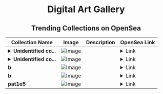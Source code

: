 <div align="center">

# Digital Art Gallery

## Trending Collections on OpenSea

| Collection Name                       | Image                                                                                     | Description                       | OpenSea Link                                                                                          |
|---------------------------------------|-------------------------------------------------------------------------------------------|-----------------------------------|--------------------------------------------------------------------------------------------------------|
| **<details><summary>Unidentified co...</summary>Unidentified contract a8d1b59f-33a1-4491-990f-5f8ec27dec54</details>** | ![Image](https://i.seadn.io/s/raw/files/a837708742ad8afcb35eb60ba787976d.jpg?w=500&auto=format?w=200&auto=format) |  | <details><summary>Link</summary>[Unidentified contract a8d1b59f-33a1-4491-990f-5f8ec27dec54](https://opensea.io/collection/unidentified-contract-a8d1b59f-33a1-4491-990f-5f8e)</details> |
| **<details><summary>Unidentified co...</summary>Unidentified contract 44c7669a-5fa8-4460-a348-9cd971cb52fe</details>** | ![Image](https://i.seadn.io/s/raw/files/a837708742ad8afcb35eb60ba787976d.jpg?w=500&auto=format?w=200&auto=format) |  | <details><summary>Link</summary>[Unidentified contract 44c7669a-5fa8-4460-a348-9cd971cb52fe](https://opensea.io/collection/unidentified-contract-44c7669a-5fa8-4460-a348-9cd9)</details> |
| **b** | ![Image](https://i.seadn.io/s/raw/files/d2444d4a22b8d7f8f8604e9029550488.jpg?w=500&auto=format?w=200&auto=format) |  | <details><summary>Link</summary>[b](https://opensea.io/collection/b-8651)</details> |
| **b** | ![Image](https://i.seadn.io/s/raw/files/184e879e8a72d766d5e53fa9cfa29237.jpg?w=500&auto=format?w=200&auto=format) |  | <details><summary>Link</summary>[b](https://opensea.io/collection/b-8650)</details> |
| **pat1e5** | ![Image](https://i.seadn.io/s/raw/files/386cf2d5b24f56c5d4325b036599d5a5.png?w=500&auto=format?w=200&auto=format) |  | <details><summary>Link</summary>[pat1e5](https://opensea.io/collection/pat1e5)</details> |

</div>